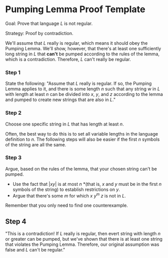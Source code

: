 # Pumping Lemma Proof Template

Goal: Prove that language *L* is not regular.

Strategy: Proof by contradiction.

We'll assume that *L* really is regular, which means it should obey the Pumping Lemma. We'll show, however, that there's at least one sufficiently long string in *L* that **can't** be pumped according to the rules of the lemma, which is a contradiction. Therefore, *L* can't really be regular.

### Step 1

State the following: "Assume that *L* really is regular. If so, the Pumping Lemma applies to it, and there is some length *n* such that any string *w* in *L* with length at least *n* can be divided into *x*, *y*, and *z* according to the lemma and pumped to create new strings that are also in *L*."

### Step 2

Choose one specific string in *L* that has length at least *n*.

Often, the best way to do this is to set all variable lengths in the language definition to *n*. The following steps will also be easier if the first *n* symbols of the string are all the same.

### Step 3

Argue, based on the rules of the lemma, that your chosen string can't be pumped.

- Use the fact that |*xy*| is at most *n* *(that is, *x* and *y* must be in the first *n* symbols of the string) to establish restrictions on *y*.
- Argue that there's some *m* for which *x* *y*<sup>*m*</sup> *z* is not in *L*.

Remember that you only need to find one counterexample.

## Step 4

"This is a contradiction! If *L* really is regular, then evert string with length *n* or greater can be pumped, but we've shown that there is at least one string that violates the Pumping Lemma. Therefore, our original assumption was false and *L* can't be regular."
